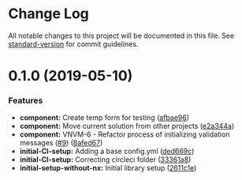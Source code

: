 # Change Log

All notable changes to this project will be documented in this file. See [standard-version](https://github.com/conventional-changelog/standard-version) for commit guidelines.

# 0.1.0 (2019-05-10)


### Features

* **component:** Create temp form for testing ([afbae96](https://github.com/valueadd-poland/ng-validation-messages/commit/afbae96))
* **component:** Move current solution from other projects ([e2a344a](https://github.com/valueadd-poland/ng-validation-messages/commit/e2a344a))
* **component:** VNVM-6 - Refactor process of initializing validation messages ([#9](https://github.com/valueadd-poland/ng-validation-messages/issues/9)) ([8afed67](https://github.com/valueadd-poland/ng-validation-messages/commit/8afed67))
* **initial-CI-setup:** Adding a base config.yml ([ded669c](https://github.com/valueadd-poland/ng-validation-messages/commit/ded669c))
* **initial-CI-setup:** Correcting circleci folder ([33361a8](https://github.com/valueadd-poland/ng-validation-messages/commit/33361a8))
* **initial-setup-without-nx:** Initial library setup ([2611c1e](https://github.com/valueadd-poland/ng-validation-messages/commit/2611c1e))
